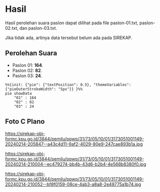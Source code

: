 # Hasil

Hasil perolehan suara paslon dapat dilihat pada file paslon-01.txt, paslon-02.txt, dan paslon-03.txt.

Jika tidak ada, artinya data tersebut belum ada pada SIREKAP.

## Perolehan Suara

 * Paslon 01: **164**.
 * Paslon 02: **82**.
 * Paslon 03: **24**.

```mermaid
%%{init: {"pie": {"textPosition": 0.5}, "themeVariables": {"pieOuterStrokeWidth": "5px"}} }%%
pie showData
    "01" : 164
    "02" : 82
    "03" : 24
```
## Foto C Plano

https://sirekap-obj-formc.kpu.go.id/3844/pemilu/ppwp/31/73/05/10/01/3173051001149-20240214-205847--a43c4d11-9af2-4029-80e9-247cae893b1a.jpg

https://sirekap-obj-formc.kpu.go.id/3844/pemilu/ppwp/31/73/05/10/01/3173051001149-20240214-210004--ec479274-bb4b-43d6-b2b4-4e568b8380f0.jpg

https://sirekap-obj-formc.kpu.go.id/3844/pemilu/ppwp/31/73/05/10/01/3173051001149-20240214-210052--bf8f0159-08ce-4ab3-a8a8-2e48775a1b74.jpg
